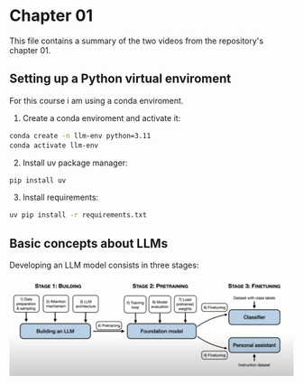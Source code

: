 # Chapter 01

This file contains a summary of the two videos from the repository's chapter 01.

## Setting up a Python virtual enviroment

For this course i am using a conda enviroment.

1. Create a conda enviroment and activate it:
```bash
conda create -n llm-env python=3.11
conda activate llm-env
```
2. Install uv package manager:
```bash
pip install uv
```
3. Install requirements:
```bash
uv pip install -r requirements.txt
```

## Basic concepts about LLMs

Developing an LLM model consists in three stages:

![Image](./figs/dev_llm_stages.png "Stages on developing a LLM model")